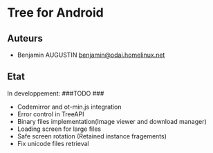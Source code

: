 # Tree for Android #

## Auteurs ##
- Benjamin AUGUSTIN <benjamin@odai.homelinux.net>

## Etat ##
In developpement:
###TODO ###
- Codemirror and ot-min.js integration
- Error control in TreeAPI
- Binary files implementation(Image viewer and download manager)
- Loading screen for large files
- Safe screen rotation (Retained instance fragements)
- Fix unicode files retrieval
